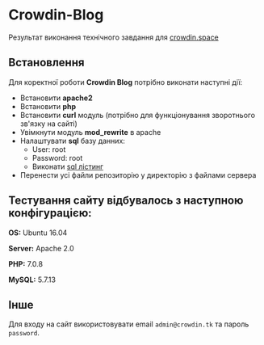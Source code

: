 # Crowdin-Blog
Результат виконання технічного завдання для [crowdin.space](http://crowdin.space/)
## Встановлення
Для коректної роботи **Crowdin Blog** потрібно виконати наступні дії:
- Встановити **apache2**
- Встановити **php**
- Встановити **curl** модуль (потрібно для функціонування зворотнього зв'язку на сайті)
- Увімкнути модуль **mod_rewrite** в apache
- Налаштувати **sql** базу данних:
  - User: root
  - Password: root
  - Виконати [sql лістинг](crowdin_blog.sql)
- Перенести усі файли репозиторію у директорію з файлами сервера

## Тестування сайту відбувалось з наступною конфігурацією:
**OS:** Ubuntu 16.04

**Server:** Apache 2.0

**PHP:** 7.0.8

**MySQL:** 5.7.13
## Інше
Для входу на сайт використовувати email `admin@crowdin.tk` та пароль `password`.
